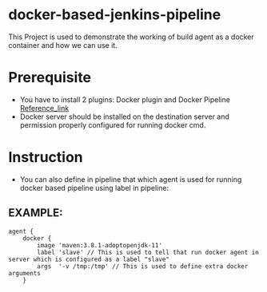 # docker-based-jenkins-pipeline

This Project is used to demonstrate the working of build agent as a docker container and how we can use it.

# Prerequisite
- You have to install 2 plugins: Docker plugin and Docker Pipeline [Reference_link](https://stackoverflow.com/questions/62253474/jenkins-invalid-agent-type-docker-specified-must-be-one-of-any-label-none) 
- Docker server should be installed on the destination server and permission properly configured for running docker cmd.

# Instruction
- You can also define in pipeline that which agent is used for running docker based pipeline using label in pipeline: 
## EXAMPLE: 
```
agent {
    docker {
        image 'maven:3.8.1-adoptopenjdk-11'
        label 'slave' // This is used to tell that run docker agent in server which is configured as a label "slave"
        args  '-v /tmp:/tmp' // This is used to define extra docker arguments
    }
    


